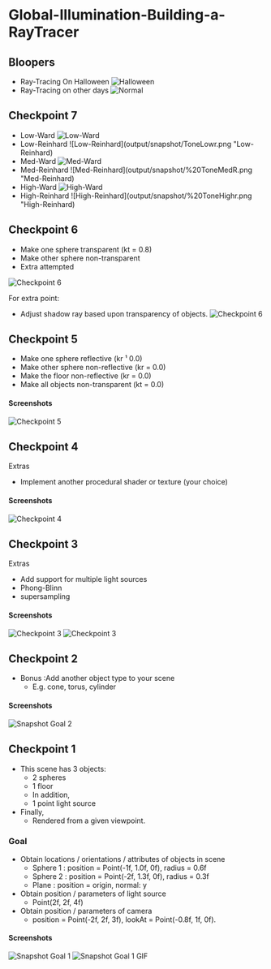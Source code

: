 # Global-Illumination-Building-a-RayTracer

## Bloopers
 - Ray-Tracing On Halloween
 ![Halloween](output/snapshot/accident.png "Halloween")
 - Ray-Tracing on other days
  ![Normal](output/snapshot/%20normal.png "Normal")

## Checkpoint 7
-  Low-Ward
![Low-Ward](output/snapshot/%20ToneLow.png "Low-Ward")
- Low-Reinhard
![Low-Reinhard](output/snapshot/ToneLowr.png "Low-Reinhard)
-  Med-Ward
![Med-Ward](output/snapshot/%20ToneMedr.png "Med-Ward")
- Med-Reinhard
![Med-Reinhard](output/snapshot/%20ToneMedR.png "Med-Reinhard)
-  High-Ward
![High-Ward](output/snapshot/%20ToneHigh.png "High-Ward")
- High-Reinhard
![High-Reinhard](output/snapshot/%20ToneHighr.png "High-Reinhard)

## Checkpoint 6
-  Make one sphere transparent (kt = 0.8)
-  Make other sphere non-transparent
-  Extra attempted

![Checkpoint 6](output/snapshot/ch6.png "Checkpoint 6")

For extra point:
- Adjust shadow ray based upon transparency of objects.
![Checkpoint 6](output/snapshot/ch6ex.png "Checkpoint 6 extra")

## Checkpoint 5
- Make one sphere reflective (kr ¹ 0.0)
- Make other sphere non-reflective (kr = 0.0)
- Make the floor non-reflective (kr = 0.0)
- Make all objects non-transparent (kt = 0.0)


#### Screenshots
![Checkpoint 5](output/snapshot/c5.png "Checkpoint 5")


## Checkpoint 4
Extras
- Implement another procedural shader or texture (your
choice)

#### Screenshots
![Checkpoint 4](output/snapshot/c4.png "Checkpoint 4")

## Checkpoint 3
Extras
- Add support for multiple light sources
- Phong-Blinn
- supersampling

#### Screenshots
![Checkpoint 3](output/snapshot/c3.png "Checkpoint 3")
![Checkpoint 3](output/snapshot/c3m.png "Multiple light sources")


## Checkpoint 2
- Bonus :Add another object type to your scene
    - E.g. cone, torus, cylinder
 

#### Screenshots
![Snapshot Goal 2](output/snapshot/checkpoint2.png "Snapshot Goal 2")



## Checkpoint 1
- This scene has 3 objects:
    - 2 spheres
    - 1 floor
    - In addition,
    - 1 point light source
- Finally,
    - Rendered from a given viewpoint.

### Goal
- Obtain locations / orientations / attributes of objects in scene
    -  Sphere 1 : position = Point(-1f, 1.0f, 0f), radius = 0.6f
    -  Sphere 2 : position = Point(-2f, 1.3f, 0f), radius = 0.3f
    -  Plane : position = origin, normal: y 
- Obtain position / parameters of light source
    -  Point(2f, 2f, 4f)
- Obtain position / parameters of camera
    -  position = Point(-2f, 2f, 3f), lookAt = Point(-0.8f, 1f, 0f).  
 

#### Screenshots
![Snapshot Goal 1](output/snapshot/output.png "Snapshot Goal 1")
![Snapshot Goal 1 GIF](output/snapshot/output.gif "Snapshot Goal 1 GIF")
